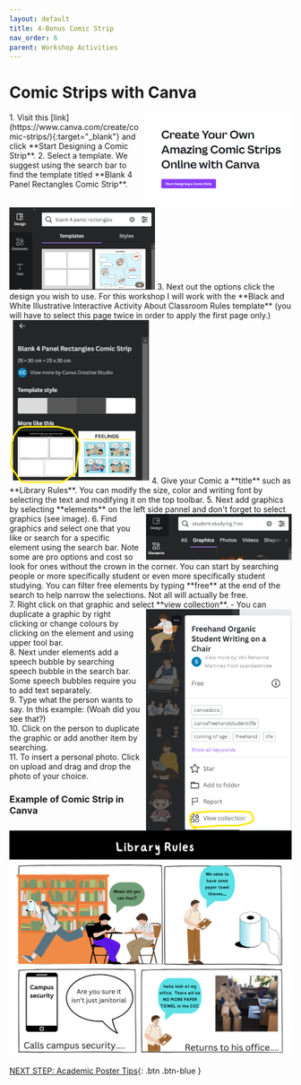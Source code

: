 ```yaml
---
layout: default
title: 4-Bonus Comic Strip
nav_order: 6
parent: Workshop Activities
---
```

# Comic Strips with Canva 

<img src="images//start-designing-comic.png" style="float:right;margin-left:10px; width:260px;" alt="start designing a comic strip button."> 
1. Visit this [link](https://www.canva.com/create/comic-strips/){:target="_blank"} and click **Start Designing a Comic Strip**. 
2. Select a template. We suggest using the search bar to find the template titled **Blank 4 Panel Rectangles Comic Strip**.<br> <img src="images//template-comic.png" style="width:260px;" alt="Template"> 
3. Next out the options click the design you wish to use. For this workshop I will work with the **Black and White Illustrative Interactive Activity About Classroom Rules template** (you will have to select this page twice in order to apply the first page only.)<br>
<img src="images//template2-comic.png" style="width:250px;" alt="Template Design"> 
4. Give your Comic a **title** such as **Library Rules**. You can modify the size, color and writing font by selecting the text and modifying it on the top toolbar.
5. Next add graphics by selecting **elements** on the left side pannel and don't forget to select graphics (see image). <img src="images//elements.png" style="float:right;margin-left:10px; width:260px;" alt="Elements."> 
6. Find graphics and select one that you like or search for a specific element using the search bar. Note some are pro options and cost so look for ones without the crown in the corner. You can start by searching people or more specifically student or even more specifically student studying. You can filter free elements by typing **free** at the end of the search to help narrow the selections. Not all will actually be free.<br> 
7. Right click on that graphic and select **view collection**.<img src="images//view-collection.png" style="float:right;margin-left:10px; width:260px;" alt="Photo Collections."> 
- You can duplicate a graphic by right clicking or change colours by clicking on the element and using upper tool bar.<br>
8. Next under elements add a speech bubble by searching speech bubble in the search bar. Some speech bubbles require you to add text separately.<br>
9. Type what the person wants to say. In this example: (Woah did you see that?)<br>
10. Click on the person to duplicate the graphic or add another item by searching.<br>
11. To insert a personal photo. Click on upload and drag and drop the photo of your choice.<br>

### Example of Comic Strip in Canva
  <img src="images/comic-strip.png" style="width:600px;" alt="comic strip example project"><br>

[NEXT STEP: Academic Poster Tips](academic.html){: .btn .btn-blue } <br>
